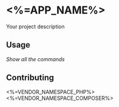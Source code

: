 # <%=APP_NAME%>

Your project description

## Usage

*Show all the commands*

## Contributing

<%=VENDOR_NAMESPACE_PHP%>
<%=VENDOR_NAMESPACE_COMPOSER%>